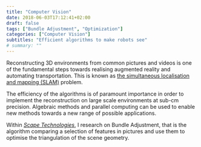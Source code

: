 ```yaml
---
title: "Computer Vision"
date: 2018-06-03T17:12:41+02:00
draft: false
tags: ["Bundle Adjustment", "Optimization"]
categories: ["Computer Vision"]
subtitles: "Efficient algorithms to make robots see"
# summary: ""
---
```


Reconstructing 3D environments from common pictures and videos is one of the fundamental steps towards realising augmented reality and automating transportation. This is known as [the simultaneous localisation and mapping (SLAM)](https://en.wikipedia.org/wiki/Simultaneous_localization_and_mapping) problem.

The efficiency of the algorithms is of paramount importance in order to implement the reconstruction on large scale environments at sub-cm precision. Algebraic methods and parallel computing can be used to enable new methods towards a new range of possible applications.

Within [*Scape Technologies*](http://scape.io), I research on Bundle Adjustment, that is the algorithm comparing a selection of features in pictures and use them to optimise the triangulation of the scene geometry.

